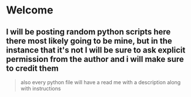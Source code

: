 # **Welcome**
## I will be posting random python scripts here there most likely going to be mine, but in the instance that it's not I will be sure to ask explicit permission from the author and i will make sure to credit them

>also every python file will have a read me with  a description along with instructions